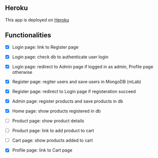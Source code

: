 ## Heroku
This app is deployed on [Heroku](https://afternoon-temple-54496.herokuapp.com/home)

## Functionalities

- [x] Login page: link to Register page
- [x] Login page: check db to authenticate user login 
- [x] Login page: redirect to Admin page if logged in as admin, Profile page otherwise
- [x] Register page: regiter users and save users in MongoDB (mLab)
- [x] Register page: redirect to Login page if registeration succeed
- [x] Admin page: register products and save products in db
- [x] Home page: show products registered in db
- [ ] Product page: show product details
- [ ] Product page: link to add product to cart
- [ ] Cart page: show products added to cart
- [x] Profile page: link to Cart page

